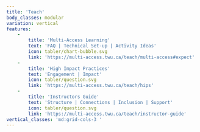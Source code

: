 ```yaml
---
title: 'Teach'
body_classes: modular
variation: vertical
features:
    -
        title: 'Multi-Access Learning'
        text: 'FAQ | Technical Set-up | Activity Ideas'
        icon: tabler/chart-bubble.svg
        link: 'https://multi-access.twu.ca/teach/multi-access#expect'
    -
        title: 'High Impact Practices'
        text: 'Engagement | Impact'
        icon: tabler/question.svg
        link: 'https://multi-access.twu.ca/teach/hips'
    -
        title: 'Instructors Guide'
        text: 'Structure | Connections | Inclusion | Support'
        icon: tabler/question.svg
        link: 'https://multi-access.twu.ca/teach/instructor-guide'
vertical_classes: 'md:grid-cols-3 '
---
```

